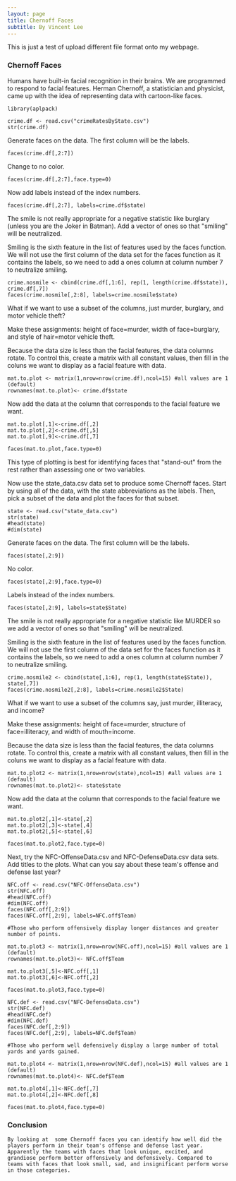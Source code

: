 ```yaml
---
layout: page
title: Chernoff Faces
subtitle: By Vincent Lee
---
```


This is just a test of upload different file format onto my webpage. 

### Chernoff Faces

Humans have built-in facial recognition in their brains. We are programmed to respond to facial features. Herman Chernoff, a statistician and physicist, came up with the idea of representing data with cartoon-like faces.

```{r}
library(aplpack)

crime.df <- read.csv("crimeRatesByState.csv")
str(crime.df)
```

Generate faces on the data. The first column will be the labels.
```{r}
faces(crime.df[,2:7])
```
Change to no color.
```{r}
faces(crime.df[,2:7],face.type=0)
```
Now add labels instead of the index numbers.

```{r}
faces(crime.df[,2:7], labels=crime.df$state)
```

The smile is not really appropriate for a negative statistic like burglary (unless you are the Joker in Batman). Add a vector of ones so that "smiling" will be neutralized.

Smiling is the sixth feature in the list of features used by the faces function. We will not use the first column of the data set for the faces function as it contains the labels, so we need to add a ones column at column number 7 to neutralize smiling.

```{r}
crime.nosmile <- cbind(crime.df[,1:6], rep(1, length(crime.df$state)), crime.df[,7])
faces(crime.nosmile[,2:8], labels=crime.nosmile$state)
```

What if we want to use a subset of the columns, just murder, burglary, and motor vehicle theft?

Make these assignments:
height of face=murder, width of face=burglary, and style of hair=motor vehicle theft.

Because the data size is less than the facial features, the data columns rotate. To control this, create a matrix with all constant values, then fill in the coluns we want to display as a facial feature with data.

```{r}
mat.to.plot <- matrix(1,nrow=nrow(crime.df),ncol=15) #all values are 1 (default)
rownames(mat.to.plot)<- crime.df$state
```
Now add the data at the column that corresponds to the facial feature we want.
```{r}
mat.to.plot[,1]<-crime.df[,2]
mat.to.plot[,2]<-crime.df[,5]
mat.to.plot[,9]<-crime.df[,7]

faces(mat.to.plot,face.type=0)
```

This type of plotting is best for identifying faces that "stand-out" from the rest rather than assessing one or two variables.

Now use the state_data.csv data set to produce some Chernoff faces. Start by using all of the data, with the state abbreviations as the labels. Then, pick a subset of the data and plot the faces for that subset.
```{r}
state <- read.csv("state_data.csv")
str(state)
#head(state)
#dim(state)
```
Generate faces on the data. The first column will be the labels.
```{r}
faces(state[,2:9])
```
No color.
```{r}
faces(state[,2:9],face.type=0)
```
Labels instead of the index numbers.
```{r}
faces(state[,2:9], labels=state$State)
```
The smile is not really appropriate for a negative statistic like MURDER so we add a vector of ones so that "smiling" will be neutralized.

Smiling is the sixth feature in the list of features used by the faces function. We will not use the first column of the data set for the faces function as it contains the labels, so we need to add a ones column at column number 7 to neutralize smiling.
```{r}
crime.nosmile2 <- cbind(state[,1:6], rep(1, length(state$State)), state[,7])
faces(crime.nosmile2[,2:8], labels=crime.nosmile2$State)
```
What if we want to use a subset of the columns say, just murder, illiteracy, and income?

Make these assignments:
height of face=murder, structure of face=illiteracy, and width of mouth=income.

Because the data size is less than the facial features, the data columns rotate. To control this, create a matrix with all constant values, then fill in the coluns we want to display as a facial feature with data.
```{r}
mat.to.plot2 <- matrix(1,nrow=nrow(state),ncol=15) #all values are 1 (default)
rownames(mat.to.plot2)<- state$state
```
Now add the data at the column that corresponds to the facial feature we want.
```{r}
mat.to.plot2[,1]<-state[,2]
mat.to.plot2[,3]<-state[,4]
mat.to.plot2[,5]<-state[,6]

faces(mat.to.plot2,face.type=0)
```

Next, try the NFC-OffenseData.csv and NFC-DefenseData.csv data sets. Add titles to the plots. What can you say about these team's offense and defense last year?
```{r}
NFC.off <- read.csv("NFC-OffenseData.csv")
str(NFC.off)
#head(NFC.off)
#dim(NFC.off)
faces(NFC.off[,2:9])
faces(NFC.off[,2:9], labels=NFC.off$Team)

#Those who perform offensively display longer distances and greater number of points.

mat.to.plot3 <- matrix(1,nrow=nrow(NFC.off),ncol=15) #all values are 1 (default)
rownames(mat.to.plot3)<- NFC.off$Team

mat.to.plot3[,5]<-NFC.off[,1]
mat.to.plot3[,6]<-NFC.off[,2]

faces(mat.to.plot3,face.type=0)
```

```{r}
NFC.def <- read.csv("NFC-DefenseData.csv")
str(NFC.def)
#head(NFC.def)
#dim(NFC.def)
faces(NFC.def[,2:9])
faces(NFC.def[,2:9], labels=NFC.def$Team)

#Those who perform well defensively display a large number of total yards and yards gained.

mat.to.plot4 <- matrix(1,nrow=nrow(NFC.def),ncol=15) #all values are 1 (default)
rownames(mat.to.plot4)<- NFC.def$Team

mat.to.plot4[,1]<-NFC.def[,7]
mat.to.plot4[,2]<-NFC.def[,8]

faces(mat.to.plot4,face.type=0)
```

### Conclusion

```{r, eval = FALSE}
By looking at  some Chernoff faces you can identify how well did the players perform in their team's offense and defense last year. Apparently the teams with faces that look unique, excited, and grandiose perform better offensively and defensively. Compared to teams with faces that look small, sad, and insignificant perform worse in those categories.
```




